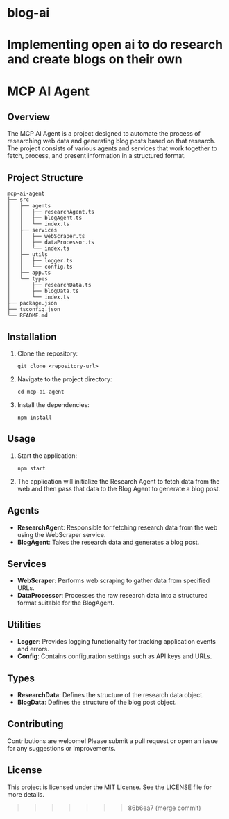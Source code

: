 # blog-ai
Implementing open ai to do research and create blogs on their own
=======
# MCP AI Agent

## Overview
The MCP AI Agent is a project designed to automate the process of researching web data and generating blog posts based on that research. The project consists of various agents and services that work together to fetch, process, and present information in a structured format.

## Project Structure
```
mcp-ai-agent
├── src
│   ├── agents
│   │   ├── researchAgent.ts
│   │   ├── blogAgent.ts
│   │   └── index.ts
│   ├── services
│   │   ├── webScraper.ts
│   │   ├── dataProcessor.ts
│   │   └── index.ts
│   ├── utils
│   │   ├── logger.ts
│   │   └── config.ts
│   ├── app.ts
│   └── types
│       ├── researchData.ts
│       ├── blogData.ts
│       └── index.ts
├── package.json
├── tsconfig.json
└── README.md
```

## Installation
1. Clone the repository:
   ```
   git clone <repository-url>
   ```
2. Navigate to the project directory:
   ```
   cd mcp-ai-agent
   ```
3. Install the dependencies:
   ```
   npm install
   ```

## Usage
1. Start the application:
   ```
   npm start
   ```
2. The application will initialize the Research Agent to fetch data from the web and then pass that data to the Blog Agent to generate a blog post.

## Agents
- **ResearchAgent**: Responsible for fetching research data from the web using the WebScraper service.
- **BlogAgent**: Takes the research data and generates a blog post.

## Services
- **WebScraper**: Performs web scraping to gather data from specified URLs.
- **DataProcessor**: Processes the raw research data into a structured format suitable for the BlogAgent.

## Utilities
- **Logger**: Provides logging functionality for tracking application events and errors.
- **Config**: Contains configuration settings such as API keys and URLs.

## Types
- **ResearchData**: Defines the structure of the research data object.
- **BlogData**: Defines the structure of the blog post object.

## Contributing
Contributions are welcome! Please submit a pull request or open an issue for any suggestions or improvements.

## License
This project is licensed under the MIT License. See the LICENSE file for more details.
>>>>>>> 86b6ea7 (merge commit)
